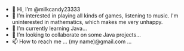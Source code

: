 - 👋 Hi, I’m @milkcandy23333 
- 👀 I’m interested in playing all kinds of games, listening to music. I'm uninterested in mathematics, which makes me very unhappy.
- 🌱 I’m currently learning Java...
- 💞️ I’m looking to collaborate on some Java projects...
- 📫 How to reach me ... (my name)@gmail.com ...

<!---
milkcandy23333/milkcandy23333 is a ✨ special ✨ repository because its `README.md` (this file) appears on your GitHub profile.
You can click the Preview link to take a look at your changes.
--->

